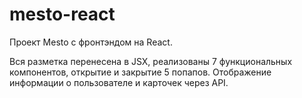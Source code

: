 # mesto-react

Проект Mesto с фронтэндом на React.

Вся разметка перенесена в JSX, реализованы 7 функциональных компонентов, открытие и закрытие 5 попапов. Отображение информации о пользователе и карточек через API.